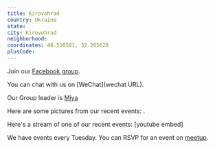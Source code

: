 ```yaml
---
title: Kirovohrad
country: Ukraine
state: 
city: Kirovohrad
neighborhood: 
coordinates: 48.510581, 32.265628
plusCode:
---
```

Join our [Facebook group](https://www.facebook.com/groups/free.code.camp.kirovohrad).

You can chat with us on [WeChat](wechat URL).

Our Group leader is [Miya](freecodecamp.org/miya)

Here are some pictures from our recent events:
![]().

Here's a stream of one of our recent events:
[youtube embed]

We have events every Tuesday. You can RSVP for an event on [meetup](meetupurl).
